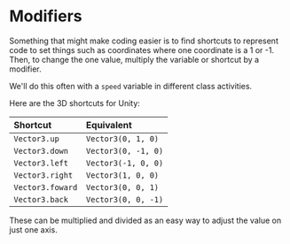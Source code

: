 # Modifiers

Something that might make coding easier is to find shortcuts to represent code to set things such as coordinates where one coordinate is a 1 or -1. Then, to change the one value, multiply the variable or shortcut by a modifier.

We'll do this often with a `speed` variable in different class activities.

Here are the 3D shortcuts for Unity:

| Shortcut | Equivalent |
| :--- | :--- |
| `Vector3.up` | `Vector3(0, 1, 0)` |
| `Vector3.down` | `Vector3(0, -1, 0)` |
| `Vector3.left` | `Vector3(-1, 0, 0)` |
| `Vector3.right` | `Vector3(1, 0, 0)` |
| `Vector3.foward` | `Vector3(0, 0, 1)` |
| `Vector3.back` | `Vector3(0, 0, -1)` |

These can be multiplied and divided as an easy way to adjust the value on just one axis.

